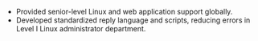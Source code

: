 - Provided senior-level Linux and web application support globally.
- Developed standardized reply language and scripts, reducing errors in Level I Linux administrator department.
